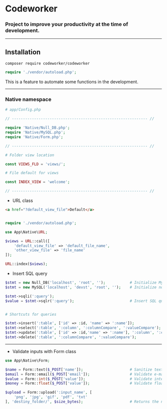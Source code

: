 # Codeworker
### Project to improve your productivity at the time of development.

---

## Installation

```composer require codeworker/codeworker```

```php
require './vendor/autoload.php';
```

This is a feature to automate some functions in the development.

---
### Native namespace

```php
# app/Config.php

// ------------------------------------------------------------- //

require 'Native/Null_DB.php';
require 'Native/MySQL.php';
require 'Native/Form.php';

// ------------------------------------------------------------- //

# Folder view location

const VIEWS_FLD = 'views/';

# File default for views

const INDEX_VIEW = 'welcome';

// ------------------------------------------------------------- //

```

- URL class

```html
<a href="?default_view_file">Default</a>
```

```php

require './vendor/autoload.php';

use App\Native\URL;

$views = URL::call([
    'default_view_file' => 'default_file_name',
    'other_view_file' => 'file_name'
]);

URL::index($views);
```

- Insert SQL query

```php
$stmt = new Null_DB('localhost', 'root', '');           # Initialize MySQL with no database created
$stmt = new MySQL('localhost', 'devst', 'root', '');    # Initialize normal MySQL class

$stmt->sqli(':query');
$value = $stmt->sqlr(':query');                         # Insert SQL query and returns a value
```

```php

# Shortcuts for queries

$stmt->insert(':table', ['id' => :id, 'name' => ':name']);
$stmt->select(':table', ':column', ':columnCompare', ':valueCompare');
$stmt->update(':table', ['id' => :id,'name' => ':name'], ':column', ':columnCompare');
$stmt->delete(':table', ':columnCompare', ':valueCompare');
```

---

- Validate inputs with Form class

```php
use App\Native\Form;

$name = Form::text($_POST['name']);                     # Sanitize text
$email = Form::email($_POST['email']);                  # Validate e-mail
$value = Form::int($_POST['value']);                    # Validate integers
$money = Form::float($_POST['value']);                  # Validate floats

$upload = Form::upload(':input_name', [
    'png', 'jpg', 'gif', 'pdf', 'txt'
], 'destiny_folder/', $size_bytes);                     # Returns the name of the random entry
```

